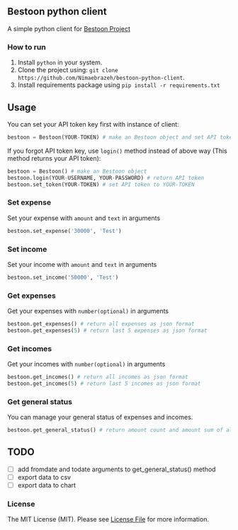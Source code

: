 ## Bestoon python client
A simple python client for [Bestoon Project](https://github.com/jadijadi/bestoon)

### How to run

1. Install `python` in your system.
2. Clone the project using: `git clone https://github.com/Nimaebrazeh/bestoon-python-client`.
3. Install requirements package using `pip install -r requirements.txt`

## Usage

You can set your API token key first with instance of client:

```python
bestoon = Bestoon(YOUR-TOKEN) # make an Bestoon object and set API token to YOUR-TOKEN
```
If you forgot API token key, use `login()` method instead of above way (This method returns your API token):

```python
bestoon = Bestoon() # make an Bestoon object
bestoon.login(YOUR-USERNAME, YOUR-PASSWORD) # return API token
bestoon.set_token(YOUR-TOKEN) # set API token to YOUR-TOKEN
```

### Set expense
Set your expense with `amount` and `text` in arguments

```python
bestoon.set_expense('30000', 'Test')
```

### Set income
Set your income with `amount` and `text` in arguments

```python
bestoon.set_income('50000', 'Test')
```

### Get expenses
Get your expenses with `number(optional)` in arguments
```python
bestoon.get_expenses() # return all expenses as json format
bestoon.get_expenses(5) # return last 5 expenses as json format
```

### Get incomes
Get your incomes with `number(optional)` in arguments
```python
bestoon.get_incomes() # return all incomes as json format
bestoon.get_incomes(5) # return last 5 incomes as json format
```

### Get general status
You can manage your general status of expenses and incomes.
```python
bestoon.get_general_status() # return amount count and amount sum of all incomes and expenses
```

## TODO
- [ ] add fromdate and todate arguments to get_general_status() method
- [ ] export data to csv 
- [ ] export data to chart 

### License
The MIT License (MIT). Please see [License File](LICENSE) for more information.

